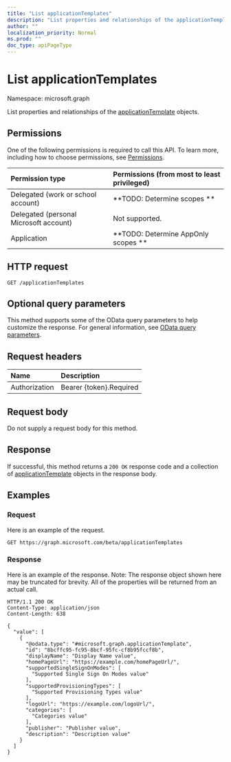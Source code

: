 ```yaml
---
title: "List applicationTemplates"
description: "List properties and relationships of the applicationTemplate objects."
author: ""
localization_priority: Normal
ms.prod: ""
doc_type: apiPageType
---
```


# List applicationTemplates

Namespace: microsoft.graph

List properties and relationships of the [applicationTemplate](../resources/applicationtemplate.md) objects.

## Permissions
One of the following permissions is required to call this API. To learn more, including how to choose permissions, see [Permissions](/concepts/permissions-reference.md).

|Permission type|Permissions (from most to least privileged)|
|:---|:---|
|Delegated (work or school account)|**TODO: Determine scopes **|
|Delegated (personal Microsoft account)|Not supported.|
|Application|**TODO: Determine AppOnly scopes **|

## HTTP request
<!-- {
  "blockType": "ignored"
}
-->
``` http
GET /applicationTemplates
```

## Optional query parameters
This method supports some of the OData query parameters to help customize the response. For general information, see [OData query parameters](/graph/query-parameters).

## Request headers
|Name|Description|
|:---|:---|
|Authorization|Bearer {token}.Required|

## Request body
Do not supply a request body for this method.

## Response
If successful, this method returns a `200 OK` response code and a collection of [applicationTemplate](../resources/applicationtemplate.md) objects in the response body.

## Examples

### Request
Here is an example of the request.
<!-- {
  "blockType": "request",
  "name": "get_applicationtemplate"
}
-->
``` http
GET https://graph.microsoft.com/beta/applicationTemplates
```

### Response
Here is an example of the response. Note: The response object shown here may be truncated for brevity. All of the properties will be returned from an actual call.
<!-- {
  "blockType": "response",
  "truncated": true,
  "@odata.type": "collection(microsoft.graph.applicationtemplate)"
}
-->
``` http
HTTP/1.1 200 OK
Content-Type: application/json
Content-Length: 638

{
  "value": [
    {
      "@odata.type": "#microsoft.graph.applicationTemplate",
      "id": "8bcffc95-fc95-8bcf-95fc-cf8b95fccf8b",
      "displayName": "Display Name value",
      "homePageUrl": "https://example.com/homePageUrl/",
      "supportedSingleSignOnModes": [
        "Supported Single Sign On Modes value"
      ],
      "supportedProvisioningTypes": [
        "Supported Provisioning Types value"
      ],
      "logoUrl": "https://example.com/logoUrl/",
      "categories": [
        "Categories value"
      ],
      "publisher": "Publisher value",
      "description": "Description value"
    }
  ]
}
```

